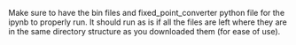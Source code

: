 Make sure to have the bin files and fixed_point_converter python file for the ipynb to properly run. It should run as is if all the files are left where they are in the same directory structure as you downloaded them (for ease of use).
